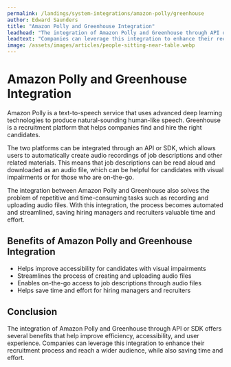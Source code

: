 ```yaml
---
permalink: /landings/system-integrations/amazon-polly/greenhouse
author: Edward Saunders
title: "Amazon Polly and Greenhouse Integration"
leadhead: "The integration of Amazon Polly and Greenhouse through API or SDK offers several benefits that help improve efficiency, accessibility, and user experience"
leadtext: "Companies can leverage this integration to enhance their recruitment process and reach a wider audience, while also saving time and effort."
image: /assets/images/articles/people-sitting-near-table.webp
---
```

<div class="arttext">	<h1>Amazon Polly and Greenhouse Integration</h1>
	<p>Amazon Polly is a text-to-speech service that uses advanced deep learning technologies to produce natural-sounding human-like speech. Greenhouse is a recruitment platform that helps companies find and hire the right candidates. </p>
	<p>The two platforms can be integrated through an API or SDK, which allows users to automatically create audio recordings of job descriptions and other related materials. This means that job descriptions can be read aloud and downloaded as an audio file, which can be helpful for candidates with visual impairments or for those who are on-the-go. </p>
	<p>The integration between Amazon Polly and Greenhouse also solves the problem of repetitive and time-consuming tasks such as recording and uploading audio files. With this integration, the process becomes automated and streamlined, saving hiring managers and recruiters valuable time and effort.</p>
	<h2>Benefits of Amazon Polly and Greenhouse Integration</h2>
	<ul>
		<li>Helps improve accessibility for candidates with visual impairments</li>
		<li>Streamlines the process of creating and uploading audio files</li>
		<li>Enables on-the-go access to job descriptions through audio files</li>
		<li>Helps save time and effort for hiring managers and recruiters</li>
	</ul>
	<h2>Conclusion</h2>
	<p>The integration of Amazon Polly and Greenhouse through API or SDK offers several benefits that help improve efficiency, accessibility, and user experience. Companies can leverage this integration to enhance their recruitment process and reach a wider audience, while also saving time and effort.</p>
</div>